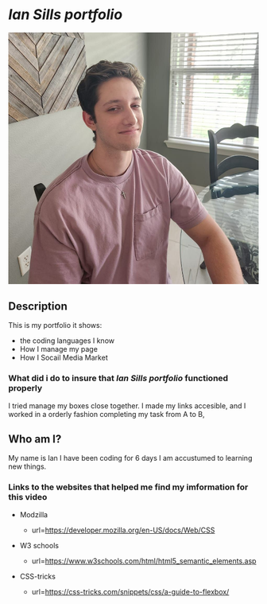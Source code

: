# *Ian Sills portfolio*
 ![alt text](./assets/images/ian%20facebook%20pfp.jpg)
## Description
This is my portfolio it shows:
* the coding languages I know
* How I manage my page
* How I Socail Media Market
### What did i do to insure that *Ian Sills portfolio* functioned properly
I tried manage my boxes close together. I made my links accesible, and I worked in a orderly fashion completing my task from A to B,

## Who am I?
My name is Ian I have been coding for 6 days
I am accustumed to learning new things.

### Links to the websites that helped me find my imformation for this video
* Modzilla
    * url=https://developer.mozilla.org/en-US/docs/Web/CSS
* W3 schools
    * url=https://www.w3schools.com/html/html5_semantic_elements.asp

* CSS-tricks
    * url=https://css-tricks.com/snippets/css/a-guide-to-flexbox/